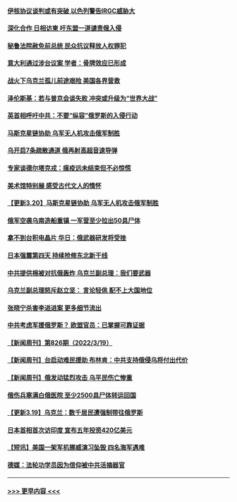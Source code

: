 #### [伊核协议谈判或有突破 以色列警告IRGC威胁大](../pages/prog202/a103379019.md?t=03210701) 
#### [深化合作 日相访柬 吁东盟一道谴责俄入侵](../pages/prog202/a103379021.md?t=03210701) 
#### [秘鲁法院赦免前总统  民众抗议释放人权罪犯](../pages/prog202/a103379025.md?t=03210701) 
#### [意大利通过涉台议案 学者：骨牌效应已形成](../pages/prog202/a103379012.md?t=03210701) 
#### [战火下乌克兰孤儿前途艰险 美国各界营救](../pages/prog202/a103379001.md?t=03210701) 
#### [泽伦斯基：若与普京会谈失败 冲突或升级为“世界大战”](../pages/prog202/a103378966.md?t=03210701) 
#### [英首相呼吁中共：不要“纵容”俄罗斯的入侵行动](../pages/prog202/a103378955.md?t=03210701) 
#### [马斯克星链协助 乌军无人机攻击俄军制胜](../pages/prog202/a103378933.md?t=03210701) 
#### [乌开启7条疏散通道 俄再射高超音速导弹](../pages/prog202/a103378832.md?t=03210701) 
#### [专家谈德尔塔克戎：瘟疫远未结束但不必惊慌](../pages/prog202/a103378763.md?t=03210701) 
#### [美术馆特别展 感受古代文人的情怀](../pages/prog202/a103378754.md?t=03210701) 
#### [【更新3.20】马斯克星链协助 乌军无人机攻击俄军制胜](../pages/prog202/a103378681.md?t=03210701) 
#### [俄军空袭乌南造船重镇 一军营至少拉出50具尸体](../pages/prog202/a103378679.md?t=03210701) 
#### [拿不到台积电晶片 华日：俄武器研发将受挫](../pages/prog202/a103378664.md?t=03210701) 
#### [日本强震第四天 持续抢修东北新干线](../pages/prog202/a103378656.md?t=03210701) 
#### [中共提供棉被对抗俄轰炸 乌克兰副总理：我们要武器](../pages/prog202/a103378617.md?t=03210701) 
#### [乌克兰副总理怒斥赵立坚： 言论轻佻  配不上大国地位](../pages/prog202/a103378627.md?t=03210701) 
#### [张晓宁杀害李进进案 更多细节流出](../pages/prog202/a103378565.md?t=03210701) 
#### [中共考虑军援俄罗斯？ 欧盟官员：已掌握可靠证据](../pages/prog202/a103378557.md?t=03210701) 
#### [【新闻周刊】第826期（2022/3/19）](../pages/prog202/a103378466.md?t=03210701) 
#### [【新闻周刊】台启动难民援助 布林肯：中共支持俄侵乌将付出代价](../pages/prog202/a103378454.md?t=03210701) 
#### [【新闻周刊】俄发动猛烈攻击 乌平民伤亡惨重](../pages/prog202/a103378446.md?t=03210701) 
#### [俄伤兵塞满白俄医院 至少2500具尸体转运回国](../pages/prog202/a103378225.md?t=03210701) 
#### [【更新3.19】乌克兰：数千居民遭强制带往俄罗斯](../pages/prog202/a103377866.md?t=03210701) 
#### [日本首相首次访印度 宣布五年投资420亿美元](../pages/prog202/a103378398.md?t=03210701) 
#### [【短讯】美国一架军机挪威演习坠毁 四名海军遇难](../pages/prog202/a103378394.md?t=03210701) 
#### [德媒：法轮功学员因为信仰被中共活摘器官](../pages/prog202/a103378178.md?t=03210701) 

----
#### [ >>> 更早内容 <<< ](../indexes/prog202-earlier.md)
